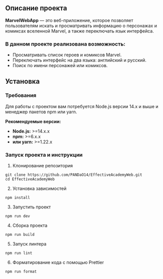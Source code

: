 ## Описание проекта

**MarvelWebApp** — это веб-приложение, которое позволяет пользователям искать и просматривать информацию о персонажах и комиксах вселенной Marvel, а также переключать язык интерфейса.

### В данном проекте реализована возможность:

- Просматривать список героев и комиксов Marvel.
- Переключать интерфейс на два языка: английский и русский.
- Поиск по имени персонажей или комиксов.

## Установка

### Требования

Для работы с проектом вам потребуется Node.js версии 14.x и выше и менеджер пакетов npm или yarn.

**Рекомендуемые версии:**

- **Node.js:** >=14.x.x
- **npm:** >=6.x.x
- **или yarn:** >=1.22.x

### Запуск проекта и инструкции

1. Клонирование репозитория

```
git clone https://github.com/PANDaO14/EffectiveAcademyWeb.git
cd EffectiveAcademyWeb
```

2. Установка зависимостей

```
npm install
```

3. Запустить проект

```
npm run dev
```

4. Сборка проекта

```
npm run build
```

5. Запуск линтера

```
npm run lint
```

6. Форматирование кода с помощью Prettier

```
npm run format
```
